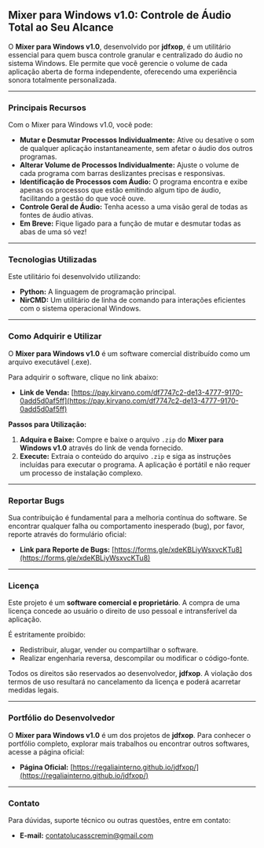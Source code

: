 ## Mixer para Windows v1.0: Controle de Áudio Total ao Seu Alcance

O **Mixer para Windows v1.0**, desenvolvido por **jdfxop**, é um utilitário essencial para quem busca controle granular e centralizado do áudio no sistema Windows. Ele permite que você gerencie o volume de cada aplicação aberta de forma independente, oferecendo uma experiência sonora totalmente personalizada.

---

### Principais Recursos

Com o Mixer para Windows v1.0, você pode:

* **Mutar e Desmutar Processos Individualmente:** Ative ou desative o som de qualquer aplicação instantaneamente, sem afetar o áudio dos outros programas.
* **Alterar Volume de Processos Individualmente:** Ajuste o volume de cada programa com barras deslizantes precisas e responsivas.
* **Identificação de Processos com Áudio:** O programa encontra e exibe apenas os processos que estão emitindo algum tipo de áudio, facilitando a gestão do que você ouve.
* **Controle Geral de Áudio:** Tenha acesso a uma visão geral de todas as fontes de áudio ativas.
* **Em Breve:** Fique ligado para a função de mutar e desmutar todas as abas de uma só vez!

---

### Tecnologias Utilizadas

Este utilitário foi desenvolvido utilizando:

* **Python:** A linguagem de programação principal.
* **NirCMD:** Um utilitário de linha de comando para interações eficientes com o sistema operacional Windows.

---

### Como Adquirir e Utilizar

O **Mixer para Windows v1.0** é um software comercial distribuído como um arquivo executável (.exe).

Para adquirir o software, clique no link abaixo:

* **Link de Venda:** [https://pay.kirvano.com/df7747c2-de13-4777-9170-0add5d0af5ff](https://pay.kirvano.com/df7747c2-de13-4777-9170-0add5d0af5ff)

**Passos para Utilização:**

1.  **Adquira e Baixe:** Compre e baixe o arquivo `.zip` do **Mixer para Windows v1.0** através do link de venda fornecido.
2.  **Execute:** Extraia o conteúdo do arquivo `.zip` e siga as instruções incluídas para executar o programa. A aplicação é portátil e não requer um processo de instalação complexo.

---

### Reportar Bugs

Sua contribuição é fundamental para a melhoria contínua do software. Se encontrar qualquer falha ou comportamento inesperado (bug), por favor, reporte através do formulário oficial:

* **Link para Reporte de Bugs:** [https://forms.gle/xdeKBLiyWsxvcKTu8](https://forms.gle/xdeKBLiyWsxvcKTu8)

---

### Licença

Este projeto é um **software comercial e proprietário**. A compra de uma licença concede ao usuário o direito de uso pessoal e intransferível da aplicação.

É estritamente proibido:

* Redistribuir, alugar, vender ou compartilhar o software.
* Realizar engenharia reversa, descompilar ou modificar o código-fonte.

Todos os direitos são reservados ao desenvolvedor, **jdfxop**. A violação dos termos de uso resultará no cancelamento da licença e poderá acarretar medidas legais.

---

### Portfólio do Desenvolvedor

O **Mixer para Windows v1.0** é um dos projetos de **jdfxop**. Para conhecer o portfólio completo, explorar mais trabalhos ou encontrar outros softwares, acesse a página oficial:

* **Página Oficial:** [https://regaliainterno.github.io/jdfxop/](https://regaliainterno.github.io/jdfxop/)

---

### Contato

Para dúvidas, suporte técnico ou outras questões, entre em contato:

* **E-mail:** contatolucasscremin@gmail.com
